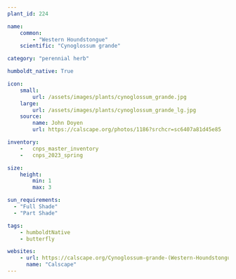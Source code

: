 ```yaml
---
plant_id: 224 

name: 
    common:  
        - "Western Houndstongue"  
    scientific: "Cynoglossum grande"   

category: "perennial herb"

humboldt_native: True

icon: 
    small: 
        url: /assets/images/plants/cynoglossum_grande.jpg 
    large: 
        url: /assets/images/plants/cynoglossum_grande_lg.jpg 
    source: 
        name: John Doyen 
        url: https://calscape.org/photos/1186?srchcr=sc6407a81d45e85

inventory: 
    -   cnps_master_inventory
    -   cnps_2023_spring

size:
    height: 
        min: 1
        max: 3

sun_requirements:
  - "Full Shade"
  - "Part Shade"

tags:
    - humboldtNative
    - butterfly

websites:
    - url: https://calscape.org/Cynoglossum-grande-(Western-Houndstongue)
      name: "Calscape"
---
```








